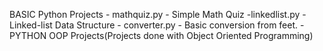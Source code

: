 
BASIC Python Projects
    - mathquiz.py - Simple Math Quiz
    -linkedlist.py - Linked-list Data Structure
    - converter.py - Basic conversion from feet.
    - PYTHON OOP Projects(Projects done with Object Oriented Programming)